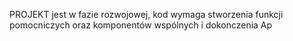  PROJEKT jest w fazie rozwojowej, kod wymaga stworzenia funkcji pomocniczych oraz komponentów wspólnych i dokonczenia Ap
